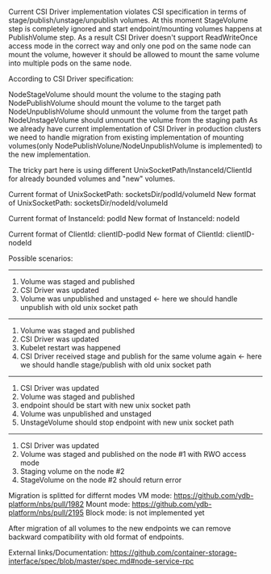 Current CSI Driver implementation violates CSI specification in terms of stage/publish/unstage/unpublish volumes.
At this moment StageVolume step is completely ignored and start endpoint/mounting volumes happens at PublishVolume step.
As a result CSI Driver doesn't support ReadWriteOnce access mode in the correct way and only one pod on the same node can mount the volume,
however it should be allowed to mount the same volume into multiple pods on the same node.

According to CSI Driver specification:

NodeStageVolume should mount the volume to the staging path
NodePublishVolume should mount the volume to the target path
NodeUnpublishVolume should unmount the volume from the target path
NodeUnstageVolume should unmount the volume from the staging path
As we already have current implementation of CSI Driver in production clusters we need to handle migration
from existing implementation of mounting volumes(only NodePublishVolune/NodeUnpublishVolume is implemented)
to the new implementation.

The tricky part here is using different UnixSocketPath/InstanceId/ClientId
for already bounded volumes and "new" volumes.

Current format of UnixSocketPath: socketsDir/podId/volumeId
New format of UnixSocketPath: socketsDir/nodeId/volumeId

Current format of InstanceId: podId
New format of InstanceId: nodeId

Current format of ClientId: clientID-podId
New format of ClientId: clientID-nodeId

Possible scenarios:

--------
1. Volume was staged and published
2. CSI Driver was updated
3. Volume was unpublished and unstaged <- here we should handle unpublish with old unix socket path
--------
1. Volume was staged and published
2. CSI Driver was updated
3. Kubelet restart was happened
4. CSI Driver received stage and publish for the same volume again <- here we should handle stage/publish with old unix socket path
--------
1. CSI Driver was updated
2. Volume was staged and published
3. endpoint should be start with new unix socket path
4. Volume was unpublished and unstaged
5. UnstageVolume should stop endpoint with new unix socket path
--------
1. CSI Driver was updated
2. Volume was staged and published on the node #1 with RWO access mode
3. Staging volume on the node #2
4. StageVolume on the node #2 should return error


Migration is splitted for differnt modes
VM mode: https://github.com/ydb-platform/nbs/pull/1982
Mount mode: https://github.com/ydb-platform/nbs/pull/2195
Block mode: is not implemented yet

After migration of all volumes to the new endpoints we can remove backward compatibility
with old format of endpoints.

External links/Documentation:
https://github.com/container-storage-interface/spec/blob/master/spec.md#node-service-rpc